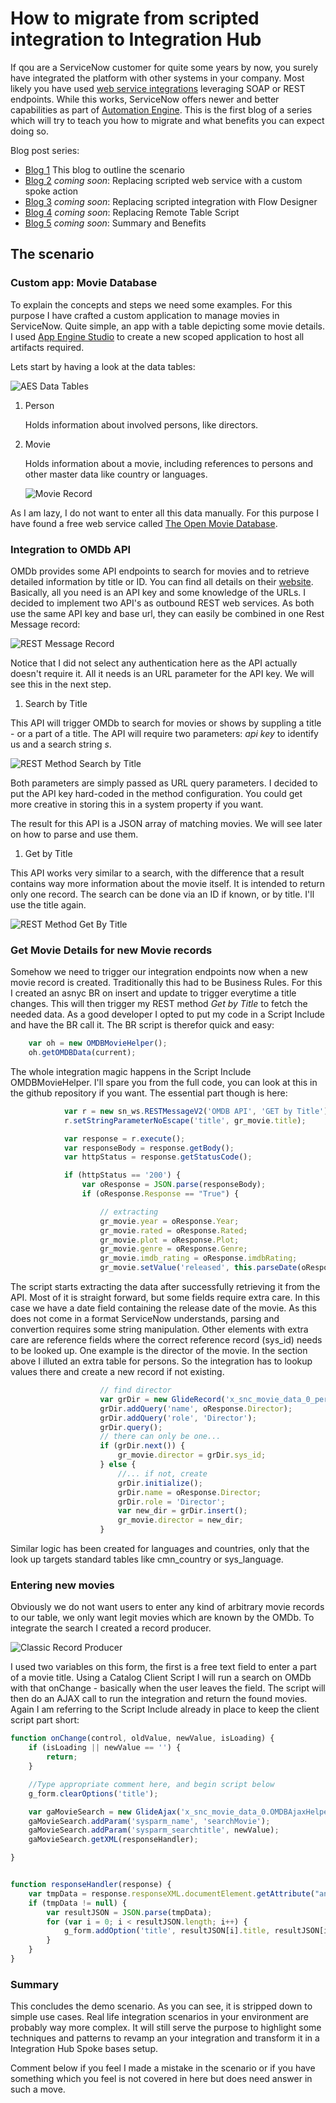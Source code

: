 # How to migrate from scripted integration to Integration Hub

If qou are a ServiceNow customer for quite some years by now, you surely have integrated the platform with other systems in your company. Most likely you have used [web service integrations](https://docs.servicenow.com/bundle/utah-api-reference/page/integrate/web-services/reference/r_AvailableWebServices.html) leveraging SOAP or REST endpoints. While this works, ServiceNow offers newer and better capabilities as part of [Automation Engine](https://www.servicenow.com/products/automation-engine.html). This is the first blog of a series which will try to teach you how to migrate and what benefits you can expect doing so.

Blog post series:
- [Blog 1](***URL***) This blog to outline the scenario
- [Blog 2](***URL***) _coming soon_: Replacing scripted web service with a custom spoke action
- [Blog 3](***URL***) _coming soon_: Replacing scripted integration with Flow Designer
- [Blog 4](***URL***) _coming soon_: Replacing Remote Table Script
- [Blog 5](***URL***) _coming soon_: Summary and Benefits

## The scenario

### Custom app: Movie Database

To explain the concepts and steps we need some examples. For this purpose I have crafted a custom application to manage movies in ServiceNow. Quite simple, an app with a table depicting some movie details. I used [App Engine Studio](https://www.servicenow.com/products/app-engine-studio.html) to create a new scoped application to host all artifacts required.

Lets start by having a look at the data tables:

![AES Data Tables](blog1_images/aes_data_tables.png)

1. Person

    Holds information about involved persons, like directors.

2. Movie

    Holds information about a movie, including references to persons and other master data like country or languages.

    ![Movie Record](blog1_images/movie.png)

As I am lazy, I do not want to enter all this data manually. For this purpose I have found a free web service called [The Open Movie Database](https://www.omdbapi.com/).

### Integration to OMDb API

OMDb provides some API endpoints to search for movies and to retrieve detailed information by title or ID. You can find all details on their [website](https://www.omdbapi.com/). Basically, all you need is an API key and some knowledge of the URLs. I decided to implement two API's as outbound REST web services. As both use the same API key and base url, they can easily be combined in one Rest Message record:

![REST Message Record](blog1_images/rest_message.png)

Notice that I did not select any authentication here as the API actually doesn't require it. All it needs is an URL parameter for the API key. We will see this in the next step.

1. Search by Title

This API will trigger OMDb to search for movies or shows by suppling a title - or a part of a title. The API will require two parameters: _api key_ to identify us and a search string _s_.

![REST Method Search by Title](blog1_images/search_by_title.png)

Both parameters are simply passed as URL query parameters. I decided to put the API key hard-coded in the method configuration. You could get more creative in storing this in a system property if you want.

The result for this API is a JSON array of matching movies. We will see later on how to parse and use them.

1. Get by Title

This API works very similar to a search, with the difference that a result contains way more information about the movie itself. It is intended to return only one record. The search can be done via an ID if known, or by title. I'll use the title again.

![REST Method Get By Title](blog1_images/get_by_title.png)

### Get Movie Details for new Movie records

Somehow we need to trigger our integration endpoints now when a new movie record is created. Traditionally this had to be Business Rules. For this I created an asnyc BR on insert and update to trigger everytime a title changes. This will then trigger my REST method _Get by Title_ to fetch the needed data. As a good developer I opted to put my code in a Script Include and have the BR call it. The BR script is therefor quick and easy:

```javascript
	var oh = new OMDBMovieHelper();
	oh.getOMDBData(current);
```

The whole integration magic happens in the Script Include OMDBMovieHelper. I'll spare you from the full code, you can look at this in the github repository if you want. The essential part though is here:

```javascript
            var r = new sn_ws.RESTMessageV2('OMDB API', 'GET by Title');
            r.setStringParameterNoEscape('title', gr_movie.title);

            var response = r.execute();
            var responseBody = response.getBody();
            var httpStatus = response.getStatusCode();

            if (httpStatus == '200') {
                var oResponse = JSON.parse(responseBody);
                if (oResponse.Response == "True") {

                    // extracting
                    gr_movie.year = oResponse.Year;
                    gr_movie.rated = oResponse.Rated;
                    gr_movie.plot = oResponse.Plot;
                    gr_movie.genre = oResponse.Genre;
                    gr_movie.imdb_rating = oResponse.imdbRating;
                    gr_movie.setValue('released', this.parseDate(oResponse.Released));

```

The script starts extracting the data after successfully retrieving it from the API. Most of it is straight forward, but some fields require extra care. In this case we have a date field containing the release date of the movie. As this does not come in a format ServiceNow understands, parsing and convertion requires some string manipulation. Other elements with extra care are reference fields where the correct reference record (sys_id) needs to be looked up. One example is the director of the movie. In the section above I illuted an extra table for persons. So the integration has to lookup values there and create a new record if not existing.

```javascript
                    // find director
                    var grDir = new GlideRecord('x_snc_movie_data_0_person');
                    grDir.addQuery('name', oResponse.Director);
                    grDir.addQuery('role', 'Director');
                    grDir.query();
                    // there can only be one...
                    if (grDir.next()) {
                        gr_movie.director = grDir.sys_id;
                    } else {
                        //... if not, create
                        grDir.initialize();
                        grDir.name = oResponse.Director;
                        grDir.role = 'Director';
                        var new_dir = grDir.insert();
                        gr_movie.director = new_dir;
                    }
```

Similar logic has been created for languages and countries, only that the look up targets standard tables like cmn_country or sys_language.

### Entering new movies

Obviously we do not want users to enter any kind of arbitrary movie records to our table, we only want legit movies which are known by the OMDb. To integrate the search I created a record producer.

![Classic Record Producer](blog1_images/classic_record_producer.png)

I used two variables on this form, the first is a free text field to enter a part of a movie title. Using a Catalog Client Script I will run a search on OMDb with that onChange - basically when the user leaves the field. The script will then do an AJAX call to run the integration and return the found movies. Again I am referring to the Script Include already in place to keep the client script part short:

```javascript
function onChange(control, oldValue, newValue, isLoading) {
    if (isLoading || newValue == '') {
        return;
    }

    //Type appropriate comment here, and begin script below
    g_form.clearOptions('title');

    var gaMovieSearch = new GlideAjax('x_snc_movie_data_0.OMDBAjaxHelper');
    gaMovieSearch.addParam('sysparm_name', 'searchMovie');
    gaMovieSearch.addParam('sysparm_searchtitle', newValue);
    gaMovieSearch.getXML(responseHandler);

}


function responseHandler(response) {
    var tmpData = response.responseXML.documentElement.getAttribute("answer");
    if (tmpData != null) {
        var resultJSON = JSON.parse(tmpData);
        for (var i = 0; i < resultJSON.length; i++) {
            g_form.addOption('title', resultJSON[i].title, resultJSON[i].title);
        }
    }
}
```

### Summary

This concludes the demo scenario. As you can see, it is stripped down to simple use cases. Real life integration scenarios in your environment are probably way more complex. It will still serve the purpose to highlight some techniques and patterns to revamp an your integration and transform it in a Integration Hub Spoke bases setup.

Comment below if you feel I made a mistake in the scenario or if you have something which you feel is not covered in here but does need answer in such a move.